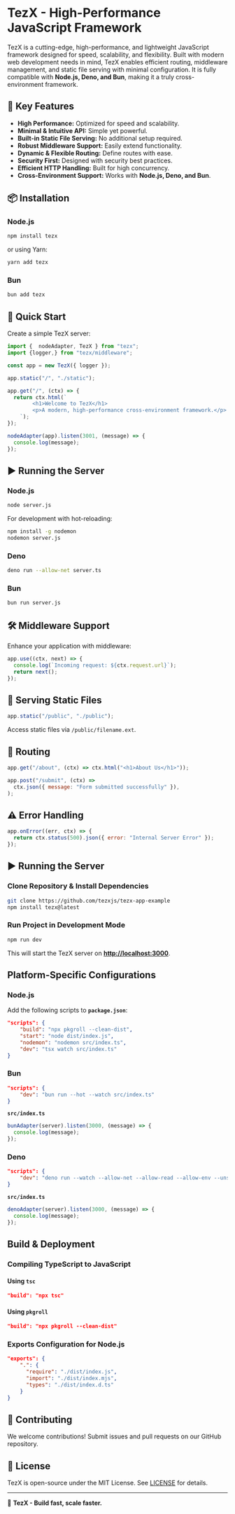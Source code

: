 # TezX - High-Performance JavaScript Framework

TezX is a cutting-edge, high-performance, and lightweight JavaScript framework designed for speed, scalability, and flexibility. Built with modern web development needs in mind, TezX enables efficient routing, middleware management, and static file serving with minimal configuration. It is fully compatible with **Node.js, Deno, and Bun**, making it a truly cross-environment framework.

## 🚀 Key Features

- **High Performance:** Optimized for speed and scalability.
- **Minimal & Intuitive API:** Simple yet powerful.
- **Built-in Static File Serving:** No additional setup required.
- **Robust Middleware Support:** Easily extend functionality.
- **Dynamic & Flexible Routing:** Define routes with ease.
- **Security First:** Designed with security best practices.
- **Efficient HTTP Handling:** Built for high concurrency.
- **Cross-Environment Support:** Works with **Node.js, Deno, and Bun**.

## 📦 Installation

### Node.js

```bash
npm install tezx
```

or using Yarn:

```bash
yarn add tezx
```

<!-- ### Deno

```typescript
import { TezX } from "https://deno.land/x/tezx/mod.ts";
``` -->

### Bun

```bash
bun add tezx
```

## 🚀 Quick Start

Create a simple TezX server:

```javascript
import {  nodeAdapter, TezX } from "tezx";
import {logger,} from "tezx/middleware";

const app = new TezX({ logger });

app.static("/", "./static");

app.get("/", (ctx) => {
  return ctx.html(`
        <h1>Welcome to TezX</h1>
        <p>A modern, high-performance cross-environment framework.</p>
    `);
});

nodeAdapter(app).listen(3001, (message) => {
  console.log(message);
});
```

## ▶ Running the Server

### Node.js

```bash
node server.js
```

For development with hot-reloading:

```bash
npm install -g nodemon
nodemon server.js
```

### Deno

```bash
deno run --allow-net server.ts
```

### Bun

```bash
bun run server.js
```

## 🛠 Middleware Support

Enhance your application with middleware:

```javascript
app.use((ctx, next) => {
  console.log(`Incoming request: ${ctx.request.url}`);
  return next();
});
```

## 📂 Serving Static Files

```javascript
app.static("/public", "./public");
```

Access static files via `/public/filename.ext`.

## 🔀 Routing

```javascript
app.get("/about", (ctx) => ctx.html("<h1>About Us</h1>"));

app.post("/submit", (ctx) =>
  ctx.json({ message: "Form submitted successfully" }),
);
```

## ⚠️ Error Handling

```javascript
app.onError((err, ctx) => {
  return ctx.status(500).json({ error: "Internal Server Error" });
});
```

## ▶️ **Running the Server**

### **Clone Repository & Install Dependencies**

```bash
git clone https://github.com/tezxjs/tezx-app-example
npm install tezx@latest
```

### **Run Project in Development Mode**

```bash
npm run dev
```

This will start the TezX server on **<http://localhost:3000>**.

## **Platform-Specific Configurations**

### **Node.js**

Add the following scripts to **`package.json`**:

```json
"scripts": {
    "build": "npx pkgroll --clean-dist",
    "start": "node dist/index.js",
    "nodemon": "nodemon src/index.ts",
    "dev": "tsx watch src/index.ts"
}
```

### **Bun**

```json
"scripts": {
    "dev": "bun run --hot --watch src/index.ts"
}
```

**`src/index.ts`**

```typescript
bunAdapter(server).listen(3000, (message) => {
  console.log(message);
});
```

### **Deno**

```json
"scripts": {
    "dev": "deno run --watch --allow-net --allow-read --allow-env --unstable-sloppy-imports src/index.ts"
}
```

**`src/index.ts`**

```typescript
denoAdapter(server).listen(3000, (message) => {
  console.log(message);
});
```

## **Build & Deployment**

### **Compiling TypeScript to JavaScript**

#### **Using `tsc`**

```json
"build": "npx tsc"
```

#### **Using `pkgroll`**

```json
"build": "npx pkgroll --clean-dist"
```

### **Exports Configuration for Node.js**

```json
"exports": {
    ".": {
      "require": "./dist/index.js",
      "import": "./dist/index.mjs",
      "types": "./dist/index.d.ts"
    }
}
```

<!--
## 📖 Documentation

For full documentation, visit: [TezX Docs](https://tezx.dev/docs) -->

## 🤝 Contributing

We welcome contributions! Submit issues and pull requests on our GitHub repository.

<!--
## 👤 Author

**TezX Team**
📧 Email: <support@tezx.dev>
🌐 Website: [https://tezx.dev](https://tezx.dev) -->

## 📜 License

TezX is open-source under the MIT License. See [LICENSE](LICENSE) for details.

---

🚀 **TezX - Build fast, scale faster.**
